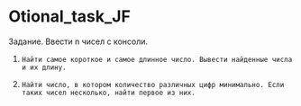 # Otional_task_JF
Задание. Ввести n чисел с консоли.
1.     Найти самое короткое и самое длинное число. Вывести найденные числа и их длину.
4.     Найти число, в котором количество различных цифр минимально. Если таких чисел несколько, найти первое из них.
